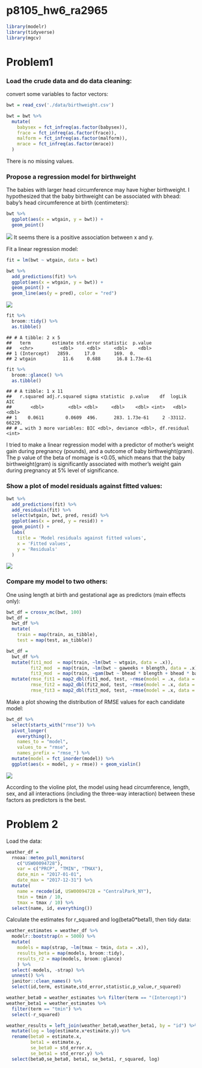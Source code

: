 p8105\_hw6\_ra2965
================

``` r
library(modelr)
library(tidyverse)
library(mgcv)
```

Problem1
========

### Load the crude data and do data cleaning:

convert some variables to factor vectors:

``` r
bwt = read_csv('./data/birthweight.csv')

bwt = bwt %>% 
  mutate(
    babysex = fct_infreq(as.factor(babysex)),
    frace = fct_infreq(as.factor(frace)),
    malform = fct_infreq(as.factor(malform)),
    mrace = fct_infreq(as.factor(mrace))
  )
```

There is no missing values.

### Propose a regression model for birthweight

The babies with larger head circumference may have higher birthweight. I hypothesized that the baby birthweight can be associated with bhead: baby’s head circumference at birth (centimeters):

``` r
bwt %>% 
  ggplot(aes(x = wtgain, y = bwt)) +
  geom_point()
```

![](p8105_hw6_ra2965_files/figure-markdown_github/unnamed-chunk-3-1.png) It seems there is a positive association between x and y.

Fit a linear regression model:

``` r
fit = lm(bwt ~ wtgain, data = bwt)

bwt %>% 
  add_predictions(fit) %>% 
  ggplot(aes(x = wtgain, y = bwt)) + 
  geom_point() +
  geom_line(aes(y = pred), color = "red")
```

![](p8105_hw6_ra2965_files/figure-markdown_github/unnamed-chunk-4-1.png)

``` r
fit %>% 
  broom::tidy() %>% 
  as.tibble()
```

    ## # A tibble: 2 x 5
    ##   term        estimate std.error statistic  p.value
    ##   <chr>          <dbl>     <dbl>     <dbl>    <dbl>
    ## 1 (Intercept)   2859.     17.0       169.  0.      
    ## 2 wtgain          11.6     0.688      16.8 1.73e-61

``` r
fit %>% 
  broom::glance() %>% 
  as.tibble()
```

    ## # A tibble: 1 x 11
    ##   r.squared adj.r.squared sigma statistic  p.value    df  logLik    AIC
    ##       <dbl>         <dbl> <dbl>     <dbl>    <dbl> <int>   <dbl>  <dbl>
    ## 1    0.0611        0.0609  496.      283. 1.73e-61     2 -33112. 66229.
    ## # … with 3 more variables: BIC <dbl>, deviance <dbl>, df.residual <int>

I tried to make a linear regression model with a predictor of mother’s weight gain during pregnancy (pounds), and a outcome of baby birthweight(gram). The p value of the beta of momage is &lt;0.05, which means that the baby birthweight(gram) is significantly associated with mother’s weight gain during pregnancy at 5% level of significance.

### Show a plot of model residuals against fitted values:

``` r
bwt %>% 
  add_predictions(fit) %>% 
  add_residuals(fit) %>% 
  select(wtgain, bwt, pred, resid) %>% 
  ggplot(aes(x = pred, y = resid)) + 
  geom_point() +
  labs(
    title = 'Model residuals against fitted values',
    x = 'Fitted values',
    y = 'Residuals'
  )
```

![](p8105_hw6_ra2965_files/figure-markdown_github/unnamed-chunk-5-1.png)

### Compare my model to two others:

One using length at birth and gestational age as predictors (main effects only):

``` r
bwt_df = crossv_mc(bwt, 100) 
bwt_df =
  bwt_df %>% 
  mutate(
    train = map(train, as_tibble),
    test = map(test, as_tibble))

bwt_df = 
  bwt_df %>% 
  mutate(fit1_mod  = map(train, ~lm(bwt ~ wtgain, data = .x)),
         fit2_mod  = map(train, ~lm(bwt ~ gaweeks + blength, data = .x)),
         fit3_mod  = map(train, ~gam(bwt ~ bhead * blength + bhead * babysex + blength * babysex, data = .x))) %>% 
  mutate(rmse_fit1 = map2_dbl(fit1_mod, test, ~rmse(model = .x, data = .y)),
         rmse_fit2 = map2_dbl(fit2_mod, test, ~rmse(model = .x, data = .y)),
         rmse_fit3 = map2_dbl(fit3_mod, test, ~rmse(model = .x, data = .y)))
```

Make a plot showing the distribution of RMSE values for each candidate model:

``` r
bwt_df %>% 
  select(starts_with("rmse")) %>% 
  pivot_longer(
    everything(),
    names_to = "model", 
    values_to = "rmse",
    names_prefix = "rmse_") %>% 
  mutate(model = fct_inorder(model)) %>% 
  ggplot(aes(x = model, y = rmse)) + geom_violin()
```

![](p8105_hw6_ra2965_files/figure-markdown_github/unnamed-chunk-7-1.png)

According to the violine plot, the model using head circumference, length, sex, and all interactions (including the three-way interaction) between these factors as predictors is the best.

Problem 2
=========

Load the data:

``` r
weather_df = 
  rnoaa::meteo_pull_monitors(
    c("USW00094728"),
    var = c("PRCP", "TMIN", "TMAX"), 
    date_min = "2017-01-01",
    date_max = "2017-12-31") %>%
  mutate(
    name = recode(id, USW00094728 = "CentralPark_NY"),
    tmin = tmin / 10,
    tmax = tmax / 10) %>%
  select(name, id, everything())
```

Calculate the estimates for r\_squared and log(beta0\*beta1), then tidy data:

``` r
weather_estimates = weather_df %>% 
  modelr::bootstrap(n = 5000) %>% 
  mutate(
    models = map(strap, ~lm(tmax ~ tmin, data = .x)),
    results_beta = map(models, broom::tidy),
    results_r2 = map(models, broom::glance)
    ) %>% 
  select(-models, -strap) %>% 
  unnest() %>% 
  janitor::clean_names() %>% 
  select(id,term, estimate,std_error,statistic,p_value,r_squared)

weather_beta0 = weather_estimates %>% filter(term == "(Intercept)")
weather_beta1 = weather_estimates %>% 
  filter(term == "tmin") %>% 
  select(-r_squared)

weather_results = left_join(weather_beta0,weather_beta1, by = "id") %>% 
  mutate(log = log(estimate.x*estimate.y)) %>% 
  rename(beta0 = estimate.x,
         beta1 = estimate.y,
         se_beta0 = std_error.x,
         se_beta1 = std_error.y) %>% 
  select(beta0,se_beta0, beta1, se_beta1, r_squared, log)
```
